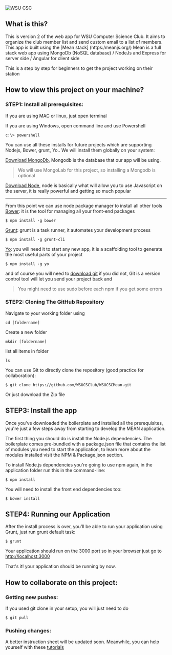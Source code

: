 ![WSU CSC](http://wsucscmean.herokuapp.com/modules/core/img/WSU_CSC_Logo_Color_Web.png)



## What is this?
This is version 2 of the web app for WSU Computer Science Club.
It aims to organize the club member list and send custom email to a list of members.
This app is built using the [Mean stack] (https:/meanjs.org/)
Mean is a full stack web app using MongoDb (NoSQL database) / NodeJs and Express for server side / Angular for client side

This is a step by step for beginners to get the project working on their station

## How to view this project on your machine?

### STEP1: Install all prerequisites:

If you are using MAC or linux, just open terminal

If you are using Windows, open command line and use Powershell
```
c:\> powershell
```

You can use all these installs for future projects which are supporting Nodejs, Bower, grunt, Yo.. We will install them globally on your system:

[Download MongoDb](http://www.mongodb.org/downloads), Mongodb is the database that our app will be using. 
> We will use MongoLab for this project, so installing a Mongodb is optional

[Download Node](http://www.nodejs.org/download), node is basically what will allow you to use Javascript on the server, it is really powerful and getting so much popular

---
From this point we can use node package manager to install all other tools
 [Bower](http://bower.io/): it is the tool for managing all your front-end packages
```
$ npm install -g bower
```
[Grunt](http://gruntjs.com/): grunt is a task runner, it automates your development process
```
$ npm install -g grunt-cli
```
[Yo](http://yeoman.io/): you will need it to start any new app, it is a scaffolding tool to generate the most useful parts of your project
```
$ npm install -g yo
```
and of course you will need to [download git](https://git-scm.com/book/en/v2/Getting-Started-Installing-Git) if you did not, Git is a version control tool will let you send your project back and


> You might need to use sudo before each npm if you get some errors

### STEP2: Cloning The GitHub Repository
Navigate to your working folder using 
```
cd [foldername]
```
Create a new folder 
```
mkdir [foldername]
```
list all items in folder 
```
ls
```
You can use Git to directly clone the repository (good practice for collaboration):
```
$ git clone https://github.com/WSUCSClub/WSUCSCMean.git
```
Or just download the Zip file


## STEP3: Install the app
Once you've downloaded the boilerplate and installed all the prerequisites, you're just a few steps away from starting to develop the MEAN application.

The first thing you should do is install the Node.js dependencies. The boilerplate comes pre-bundled with a package.json file that contains the list of modules you need to start the application, to learn more about the modules installed visit the NPM & Package.json section.

To install Node.js dependencies you're going to use npm again, in the application folder run this in the command-line:

```
$ npm install
```

You will need to install the front end dependencies too: 
```
$ bower install
```

## STEP4: Running our Application
After the install process is over, you'll be able to run your application using Grunt, just run grunt default task:

```
$ grunt
```

Your application should run on the 3000 port so in your browser just go to [http://localhost:3000](http://localhost:3000)
                            
That's it! your application should be running by now.

## How to collaborate on this project: 

### Getting new pushes:
If you used git clone in your setup, you will just need to do
```
$ git pull
```
### Pushing changes:
A better instruction sheet will be updated soon.
Meanwhile, you can help yourself with these [tutorials](https://www.atlassian.com/git/tutorials/syncing)
